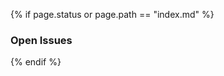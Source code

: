 {% if page.status or page.path == "index.md" %}
  <div>
    <div>
      <h3>
        Open Issues
      </h3>
    </div>
    <div>

<script src="https://ajax.googleapis.com/ajax/libs/jquery/1.11.2/jquery.min.js"></script>
<div></div>
<script type="text/javascript">
  GITHUB_ISSUES_USER = "kvasnicaj";
  GITHUB_ISSUES_REPO = "kvasnicaj.github.io";
  /* Uncomment the following line to filter issues by one or more labels.*/
  {% if page.version-of != %}
  GITHUB_ISSUES_LABELS = "{{ page.version-of }}";
  {% endif %}
  /* To filter by multiple labels use a CSV string: */
  // GITHUB_ISSUES_LABELS = "feature,bug";
</script>

</div>
</div>

<script>
var GithubIssuesWidget = {};
GithubIssuesWidget.url = "https://api.github.com/repos/" + GITHUB_ISSUES_USER + "/" + GITHUB_ISSUES_REPO + "/issues?callback=?"
if(typeof window.GITHUB_ISSUES_LABELS != "undefined") {
    GithubIssuesWidget.url += "&labels=" + GITHUB_ISSUES_LABELS;
}
GithubIssuesWidget.go = function () {
  $('#github-issues-widget').append('<p>Loading...</p>');
  $.getJSON(this.url, function (data) {
    var list = $('<ul></ul>');
    $.each(data.data, function (issueIndex, issue) {
      var issueHtml = "<li>";
      issueHtml += '<a href="' + issue.html_url+ '">';
      issueHtml += issue.title;
      issueHtml += "</a>";
      var style = "";
      if( typeof issue.labels != "undefined") {
      $.each(issue.labels, function (labelIndex, label) {
        style = 'background-color:#' + label.color + ';';
        if(label.color == "000000"){
          style = 'color: white;' + style;
        }
        issueHtml += '&nbsp;<span class="label label-' + label.name + '" style="' + style + '">' + label.name + '</span>';
      });
      }
      issueHtml += "</li>";
      list.append(issueHtml);
    });
    $('#github-issues-widget p.loading').remove();
    $('#github-issues-widget').append(list);
  });
};
GithubIssuesWidget.go();
</script>
{% endif %}
